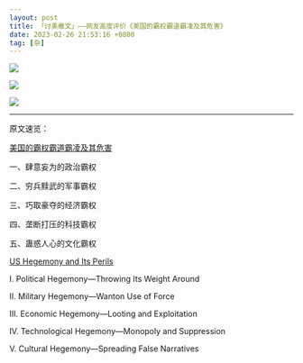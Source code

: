 ```yaml
---
layout: post
title: 「讨美檄文」——网友高度评价《美国的霸权霸道霸凌及其危害》
date: 2023-02-26 21:53:16 +0800
tag: [杂]
---
```


![](/styles/images/call-to-arms-baidu.avif)

![](/styles/images/call-to-arms-god.avif)

![](/styles/images/call-to-arms-wechat.avif)

***

原文速览：

[美国的霸权霸道霸凌及其危害](https://www.mfa.gov.cn/web/wjb_673085/gbclc_603848/wjbxw_new/202302/t20230220_11027619.shtml)

一、肆意妄为的政治霸权

二、穷兵黩武的军事霸权

三、巧取豪夺的经济霸权

四、垄断打压的科技霸权

五、蛊惑人心的文化霸权

[US Hegemony and Its Perils](https://www.fmprc.gov.cn/eng/wjbxw/202302/t20230220_11027664.html)

I. Political Hegemony—Throwing Its Weight Around

II. Military Hegemony—Wanton Use of Force 

III. Economic Hegemony—Looting and Exploitation

IV. Technological Hegemony—Monopoly and Suppression

V. Cultural Hegemony—Spreading False Narratives